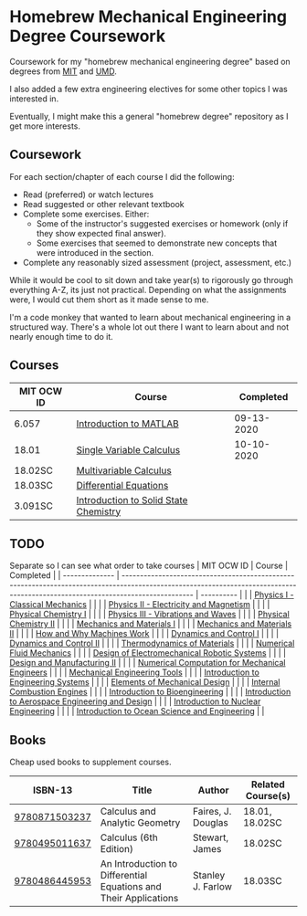 # Homebrew Mechanical Engineering Degree Coursework

Coursework for my "homebrew mechanical engineering degree" based on degrees from [MIT](http://catalog.mit.edu/degree-charts/mechanical-engineering-course-2/) and [UMD](https://eng.umd.edu/sites/clark.umd.edu/files/enme-4yrplan-ge-2016-2017.pdf).

I also added a few extra engineering electives for some other topics I was interested in.

Eventually, I might make this a general "homebrew degree" repository as I get more interests.


## Coursework
For each section/chapter of each course I did the following:
- Read (preferred) or watch lectures
- Read suggested or other relevant textbook
- Complete some exercises. Either:
  - Some of the instructor's suggested exercises or homework (only if they show expected final answer).
  - Some exercises that seemed to demonstrate new concepts that were introduced in the section.
- Complete any reasonably sized assessment (project, assessment, etc.)


While it would be cool to sit down and take year(s) to rigorously go through everything A-Z, its just not practical.
Depending on what the assignments were, I would cut them short as it made sense to me.

I'm a code monkey that wanted to learn about mechanical engineering in a structured way.
There's a whole lot out there I want to learn about and not nearly enough time to do it.


## Courses
| MIT OCW ID     | Course                                                                                                                                                                          | Completed  |
| -------------- | ------------------------------------------------------------------------------------------------------------------------------------------------------------------------------- | ---------- |
| 6.057          | [Introduction to MATLAB](https://ocw.mit.edu/courses/electrical-engineering-and-computer-science/6-057-introduction-to-matlab-january-iap-2019)                                 | 09-13-2020 |
| 18.01          | [Single Variable Calculus](https://ocw.mit.edu/courses/mathematics/18-01-single-variable-calculus-fall-2006)                                                                    | 10-10-2020 |
| 18.02SC        | [Multivariable Calculus](https://ocw.mit.edu/courses/mathematics/18-02sc-multivariable-calculus-fall-2010/)                                                                     | |
| 18.03SC        | [Differential Equations](https://ocw.mit.edu/courses/mathematics/18-03sc-differential-equations-fall-2011/)                                                                     | |
| 3.091SC        | [Introduction to Solid State Chemistry](https://ocw.mit.edu/courses/materials-science-and-engineering/3-091sc-introduction-to-solid-state-chemistry-fall-2010)                  | |


## TODO
Separate so I can see what order to take courses
| MIT OCW ID     | Course                                                                                                                                                                          | Completed  |
| -------------- | ------------------------------------------------------------------------------------------------------------------------------------------------------------------------------- | ---------- |
|                | [Physics I - Classical Mechanics](https://ocw.mit.edu/courses/physics/8-012-physics-i-classical-mechanics-fall-2008)                                                            | |
|                | [Physics II - Electricity and Magnetism](https://ocw.mit.edu/courses/physics/8-022-physics-ii-electricity-and-magnetism-fall-2002)                                              | |
|                | [Physical Chemistry I](https://ocw.mit.edu/courses/chemistry/5-61-physical-chemistry-fall-2017)                                                                                 | |
|                | [Physics III - Vibrations and Waves](https://ocw.mit.edu/courses/physics/8-03sc-physics-iii-vibrations-and-waves-fall-2016)                                                     | |
|                | [Physical Chemistry II](https://ocw.mit.edu/courses/chemistry/5-62-physical-chemistry-ii-spring-2008)                                                                           | |
|                | [Mechanics and Materials I](https://ocw.mit.edu/courses/mechanical-engineering/2-001-mechanics-materials-i-fall-2006)                                                           | |
|                | [Mechanics and Materials II](https://ocw.mit.edu/courses/mechanical-engineering/2-002-mechanics-and-materials-ii-spring-2004)                                                   | |
|                | [How and Why Machines Work](https://ocw.mit.edu/courses/mechanical-engineering/2-000-how-and-why-machines-work-spring-2002)                                                     | |
|                | [Dynamics and Control I](https://ocw.mit.edu/courses/mechanical-engineering/2-003j-dynamics-and-control-i-spring-2007)                                                          | |
|                | [Dynamics and Control II](https://ocw.mit.edu/courses/mechanical-engineering/2-004-dynamics-and-control-ii-spring-2008)                                                         | |
|                | [Thermodynamics of Materials](https://ocw.mit.edu/courses/materials-science-and-engineering/3-00-thermodynamics-of-materials-fall-2002)                                         | |
|                | [Numerical Fluid Mechanics](https://ocw.mit.edu/courses/mechanical-engineering/2-29-numerical-fluid-mechanics-spring-2015)                                                      | |
|                | [Design of Electromechanical Robotic Systems](https://ocw.mit.edu/courses/mechanical-engineering/2-017j-design-of-electromechanical-robotic-systems-fall-2009)                  | |
|                | [Design and Manufacturing II](https://ocw.mit.edu/courses/mechanical-engineering/2-008-design-and-manufacturing-ii-spring-2004)                                                 | |
|                | [Numerical Computation for Mechanical Engineers](https://ocw.mit.edu/courses/mechanical-engineering/2-086-numerical-computation-for-mechanical-engineers-fall-2014)             | |
|                | [Mechanical Engineering Tools](https://ocw.mit.edu/courses/mechanical-engineering/2-670-mechanical-engineering-tools-january-iap-2004)                                          | |
|                | [Introduction to Engineering Systems](https://ocw.mit.edu/courses/engineering-systems-division/esd-00-introduction-to-engineering-systems-spring-2011)                          | |
|                | [Elements of Mechanical Design](https://ocw.mit.edu/courses/mechanical-engineering/2-72-elements-of-mechanical-design-spring-2009)                                              | |
|                | [Internal Combustion Engines](https://ocw.mit.edu/courses/mechanical-engineering/2-61-internal-combustion-engines-spring-2017)                                                  | |
|                | [Introduction to Bioengineering](https://ocw.mit.edu/courses/biological-engineering/20-010j-introduction-to-bioengineering-be-010j-spring-2006)                                 | |
|                | [Introduction to Aerospace Engineering and Design](https://ocw.mit.edu/courses/aeronautics-and-astronautics/16-00-introduction-to-aerospace-engineering-and-design-spring-2003) | |
|                | [Introduction to Nuclear Engineering](https://ocw.mit.edu/courses/nuclear-engineering/22-01-introduction-to-nuclear-engineering-and-ionizing-radiation-fall-2016)               | |
|                | [Introduction to Ocean Science and Engineering](https://ocw.mit.edu/courses/mechanical-engineering/2-011-introduction-to-ocean-science-and-engineering-spring-2006)             | |



## Books
Cheap used books to supplement courses.

| ISBN-13                                                    | Title                                                                         | Author             | Related Course(s) |
| ---------------------------------------------------------- | ----------------------------------------------------------------------------- | ------------------ | ----------------- |
| [9780871503237](https://isbnsearch.org/isbn/9780871503237) | Calculus and Analytic Geometry                                                | Faires, J. Douglas | 18.01, 18.02SC    |
| [9780495011637](https://isbnsearch.org/isbn/9780495011637) | Calculus (6th Edition)                                                        | Stewart, James     | 18.02SC           |
| [9780486445953](https://isbnsearch.org/isbn/9780486445953) | An Introduction to Differential Equations and Their Applications              | Stanley J. Farlow  | 18.03SC           |



